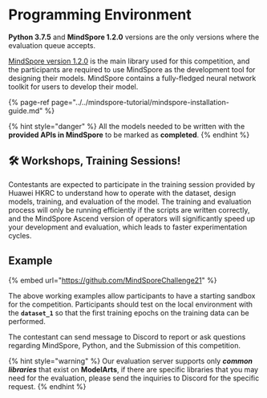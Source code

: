 # Programming Environment

**Python 3.7.5** and **MindSpore 1.2.0** versions are the only versions where the evaluation queue accepts.

[MindSpore version 1.2.0](https://mindspore.cn/doc/api_python/zh-CN/r1.2/index.html) is the main library used for this competition, and the participants are required to use MindSpore as the development tool for designing their models. MindSpore contains a fully-fledged neural network toolkit for users to develop their model. 

{% page-ref page="../../mindspore-tutorial/mindspore-installation-guide.md" %}

{% hint style="danger" %}
All the models needed to be written with the **provided APIs in MindSpore** to be marked as **completed**.
{% endhint %}

## 🛠 Workshops, Training Sessions!

Contestants are expected to participate in the training session provided by Huawei HKRC to understand how to operate with the dataset, design models, training, and evaluation of the model. The training and evaluation process will only be running efficiently if the scripts are written correctly, and the MindSpore Ascend version of operators will significantly speed up your development and evaluation, which leads to faster experimentation cycles.

## Example

{% embed url="https://github.com/MindSporeChallenge21" %}

The above working examples allow participants to have a starting sandbox for the competition. Participants should test on the local environment with the **`dataset_1`** so that the first training epochs on the training data can be performed.

The contestant can send message to Discord to report or ask questions regarding MindSpore, Python, and the Submission of this competition.

{% hint style="warning" %}
Our evaluation server supports only _**common libraries**_ that exist on **ModelArts**, if there are specific libraries that you may need for the evaluation, please send the inquiries to Discord for the specific request.
{% endhint %}

